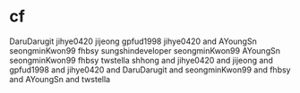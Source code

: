 # cf
DaruDarugit
jihye0420
jijeong
gpfud1998
jihye0420
and AYoungSn
seongminKwon99
fhbsy
sungshindeveloper
seongminKwon99
 AYoungSn
seongminKwon99
fhbsy
twstella
shhong and jihye0420 and jijeong and gpfud1998 and jihye0420 and DaruDarugit and seongminKwon99 and fhbsy and AYoungSn and twstella
